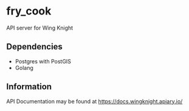 # fry_cook
API server for Wing Knight

## Dependencies
- Postgres with PostGIS
- Golang

## Information
API Documentation may be found at https://docs.wingknight.apiary.io/
